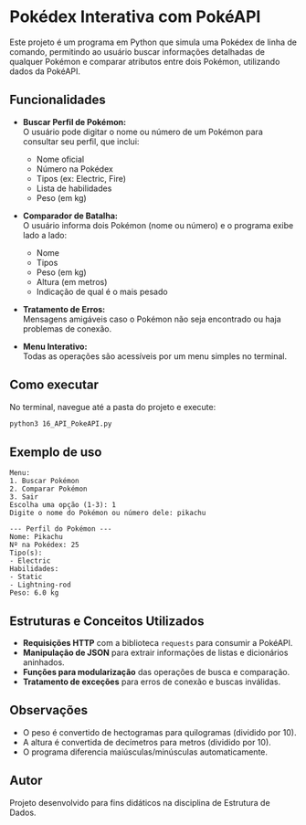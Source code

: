 # Pokédex Interativa com PokéAPI

Este projeto é um programa em Python que simula uma Pokédex de linha de comando, permitindo ao usuário buscar informações detalhadas de qualquer Pokémon e comparar atributos entre dois Pokémon, utilizando dados da PokéAPI.

## Funcionalidades

- **Buscar Perfil de Pokémon:**  
  O usuário pode digitar o nome ou número de um Pokémon para consultar seu perfil, que inclui:
  - Nome oficial
  - Número na Pokédex
  - Tipos (ex: Electric, Fire)
  - Lista de habilidades
  - Peso (em kg)

- **Comparador de Batalha:**  
  O usuário informa dois Pokémon (nome ou número) e o programa exibe lado a lado:
  - Nome
  - Tipos
  - Peso (em kg)
  - Altura (em metros)
  - Indicação de qual é o mais pesado

- **Tratamento de Erros:**  
  Mensagens amigáveis caso o Pokémon não seja encontrado ou haja problemas de conexão.

- **Menu Interativo:**  
  Todas as operações são acessíveis por um menu simples no terminal.

## Como executar

No terminal, navegue até a pasta do projeto e execute:

```sh
python3 16_API_PokeAPI.py
```

## Exemplo de uso

```
Menu:
1. Buscar Pokémon
2. Comparar Pokémon
3. Sair
Escolha uma opção (1-3): 1
Digite o nome do Pokémon ou número dele: pikachu

--- Perfil do Pokémon ---
Nome: Pikachu
Nº na Pokédex: 25
Tipo(s):
- Electric
Habilidades:
- Static
- Lightning-rod
Peso: 6.0 kg
```

## Estruturas e Conceitos Utilizados

- **Requisições HTTP** com a biblioteca `requests` para consumir a PokéAPI.
- **Manipulação de JSON** para extrair informações de listas e dicionários aninhados.
- **Funções para modularização** das operações de busca e comparação.
- **Tratamento de exceções** para erros de conexão e buscas inválidas.

## Observações

- O peso é convertido de hectogramas para quilogramas (dividido por 10).
- A altura é convertida de decímetros para metros (dividido por 10).
- O programa diferencia maiúsculas/minúsculas automaticamente.

## Autor

Projeto desenvolvido para fins didáticos na disciplina de Estrutura de Dados.